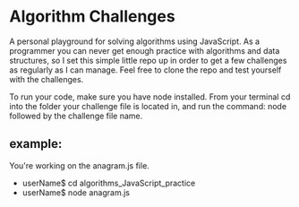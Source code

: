 # Algorithm Challenges

A personal playground for solving algorithms using JavaScript. As a programmer you can never get enough practice with algorithms and data structures, so I set this simple little repo up in order to get a few challenges as regularly as I can manage. Feel free to clone the repo and test yourself with the challenges. 

To run your code, make sure you have node installed. From your terminal cd into the folder your challenge file is located in, and run the command: node followed by the challenge file name. 

## example:
You're working on the anagram.js file.
* userName$ cd algorithms_JavaScript_practice
* userName$ node anagram.js

